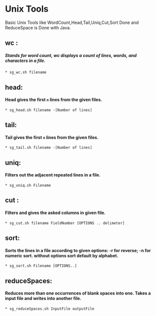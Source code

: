 Unix Tools
====================
Basic Unix Tools like WordCount,Head,Tail,Uniq,Cut,Sort Done and ReduceSpace is Done with Java.

## wc :
##### Stands for word count, wc displays a count of lines, words, and characters in a file.
    * sg_wc.sh filename

## head:
#### Head gives the first `n` lines from the given files.
    * sg_head.sh filename -[Number of lines]

## tail:
#### Tail gives the first `n` lines from the given files.
    * sg_tail.sh filename -[Number of lines]

## uniq:
#### Filters out the adjacent  repeated lines in a file.
    * sg_uniq.sh Filename

## cut :
#### Filters and gives the asked columns in given file.
    * sg_cut.sh filename FieldNumber [OPTIONS .. delimeter]

## sort:
#### Sorts the lines in a file according to given options: -r for reverse; -n for numeric sort. without options sort default by alphabet.
    * sg_sort.sh Filename [OPTIONS..]

## reduceSpaces:
#### Reduces more than one occurrences of blank spaces into one. Takes a input file and writes into another file.
    * sg_reduceSpaces.sh InputFile outputFile
